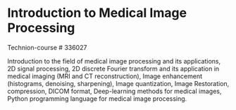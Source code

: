 # Introduction to Medical Image Processing
Technion-course # 336027

Introduction to the field of medical image processing and its applications, 2D signal processing, 2D discrete Fourier transform and its application in medical imaging (MRI and CT reconstruction), Image enhancement (histograms, denoising, sharpening), Image quantization, Image Restoration, compression, DICOM format, Deep-learning methods for medical images, Python programming language for medical image processing.
